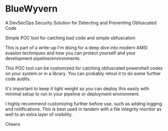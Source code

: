 # BlueWyvern
A DevSecOps Security Solution for Detecting and Preventing Obfuscated Code

Simple POC tool for catching bad code and simple obfuscation

This is part of a write-up I'm doing for a deep dive into modern AMSI evasion techniques and how you can protect yourself and your development pipeline/environments.

This POC tool can be customized for catching obfuscated powershell codes on your system or in a library. You can probably retool it to do some further code audits. 

It's important to keep it light weight so you can deploy this easily with minimal setup to run in your pipeline or deployment environment.

I highly recommend customizing further before use, such as adding logging and notifications. This is best used in tandem with a file integrity monitor as well to an extra layer of visibility.

Cheers
